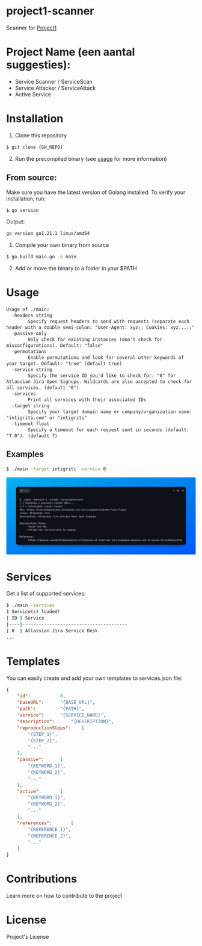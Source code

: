 # project1-scanner

Scanner for [Project1](#)

# Project Name (een aantal suggesties):
- Service Scanner / ServiceScan
- Service Attacker / ServiceAttack
- Active Service

# Installation

1. Clone this repository
```bash
$ git clone {GH_REPO}
```

2. Run the precompiled binary (see [usage](#Usage) for more information)

## From source:
Make sure you have the latest version of Golang installed. To verify your installation, run:

```bash
$ go version
```

Output:

```bash
go version go1.21.1 linux/amd64
```

1. Compile your own binary from source
```bash
$ go build main.go -o main
```

2. Add or move the binary to a folder in your $PATH

# Usage
```
Usage of ./main:
  -headers string
    	Specify request headers to send with requests (separate each header with a double semi-colon: "User-Agent: xyz;; Cookies: xyz...;;"
  -passive-only
    	Only check for existing instances (don't check for misconfigurations). Default: "false"
  -permutations
    	Enable permutations and look for several other keywords of your target. Default: "true" (default true)
  -service string
    	Specify the service ID you'd like to check for: "0" for Atlassian Jira Open Signups. Wildcards are also accepted to check for all services. (default "0")
  -services
    	Print all services with their associated IDs
  -target string
    	Specify your target domain name or company/organization name: "intigriti.com" or "intigriti"
  -timeout float
    	Specify a timeout for each request sent in seconds (default: "7.0"). (default 7)
```

## Examples

```bash
$ ./main -target intigriti -service 0
```

![example.png](example.png)

# Services
Get a list of supported services:

```bash
$ ./main -services
1 Service(s) loaded!
| ID | Service                               
|----|---------------------------------------
| 0  | Atlassian Jira Service Desk
...
```

# Templates
You can easily create and add your own templates to services.json file:

```json
{
	"id":			0,
	"baseURL":		"{BASE_URL}",
	"path":			"{PATH}",
	"service":		"{SERVICE_NAME}",
	"description":		"{DESCRIPTION}",
	"reproductionSteps":	[
		"{STEP_1}", 
		"{STEP_2}", 
		"..."
	],
	"passive":		[
		"{KEYWORD_1}",
		"{KEYWORD_2}",
		"..."
	],
	"active":		[
		"{KEYWORD_1}",
		"{KEYWORD_2}",
		"..."
	],
	"references":		[
		"{REFERENCE_1}",
		"{REFERENCE_2}",
		"..."
	]
}
```

# Contributions
Learn more on how to contribute to the project

# License
Project's License

